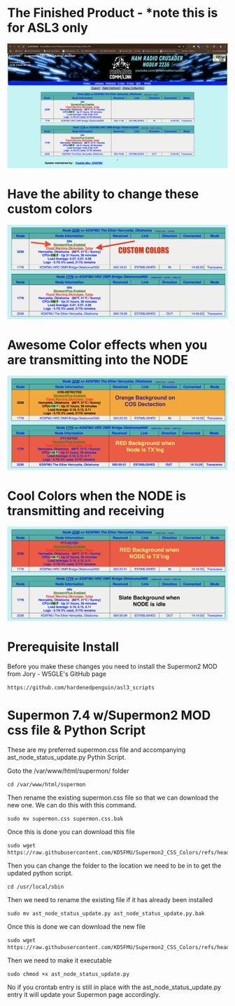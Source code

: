 # The Finished Product - *note this is for ASL3 only
![HRC Logo](https://github.com/KD5FMU/KD5FMU/blob/main/full-supermon.jpg)

# Have the ability to change these custom colors
![HRC Logo](https://github.com/KD5FMU/KD5FMU/blob/main/text-colors.jpg)

# Awesome Color effects when you are transmitting into the NODE
![HRC Logo](https://github.com/KD5FMU/KD5FMU/blob/main/background-color1.jpg)

# Cool Colors when the NODE is transmitting and receiving 
![HRC Logo](https://github.com/KD5FMU/KD5FMU/blob/main/background-color2.jpg)


# Prerequisite Install
Before you make these changes you need to install the Supermon2 MOD from Jory - W5GLE's GitHub page
```
https://github.com/hardenedpenguin/asl3_scripts
```

# Supermon 7.4 w/Supermon2 MOD css file & Python Script

These are my preferred supermon.css file and accompanying ast_node_status_update.py Pythin Script.

Goto the /var/www/html/supermon/ folder 
```
cd /var/www/html/supermon
```
Then rename the existing supermon.css file so that we can download the new one. We can do this with this command.
```
sudo mv supermon.css supermon.css.bak
```

Once this is done you can download this file

```
sudo wget https://raw.githubusercontent.com/KD5FMU/Supermon2_CSS_Colors/refs/heads/main/supermon.css
```


Then you can change the folder to the location we need to be in to get the updated python script.
```
cd /usr/local/sbin
```

Then we need to rename the existing file if it has already been installed
```
sudo mv ast_node_status_update.py ast_node_status_update.py.bak
```

Once this is done we can download the new file
```
sudo wget https://raw.githubusercontent.com/KD5FMU/Supermon2_CSS_Colors/refs/heads/main/ast_node_status_update.py
```

Then we need to make it executable
```
sudo chmod +x ast_node_status_update.py
```

No if you crontab entry is still in place with the ast_node_status_update.py entry it will update your Supermon page accordingly.

